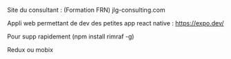 Site du consultant :
(Formation FRN)
jlg-consulting.com

Appli web permettant de dev des petites app react native :
https://expo.dev/

Pour supp rapidement (npm install rimraf -g)

Redux ou mobix
